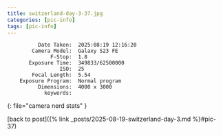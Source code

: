 ```yaml
---
title: switzerland-day-3-37.jpg
categories: [pic-info]
tags: [pic-info]
---
```


```text
          Date Taken:  2025:08:19 12:16:20
        Camera Model:  Galaxy S23 FE
              F-Stop:  1.8
       Exposure Time:  349833/62500000
                 ISO:  25
        Focal Length:  5.54
    Exposure Program:  Normal program
          Dimensions:  4000 x 3000
            keywords:  
```
{: file="camera nerd stats" }

[back to post]({% link _posts/2025-08-19-switzerland-day-3.md %}#pic-37)